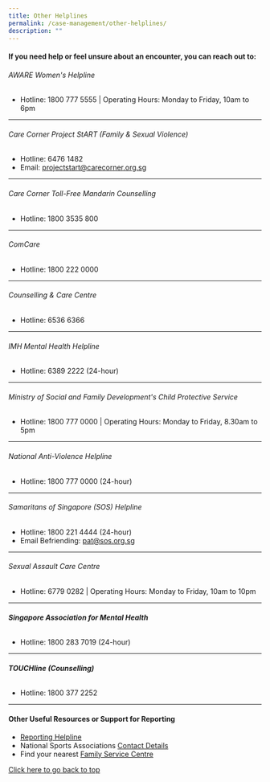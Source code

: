 ```yaml
---
title: Other Helplines
permalink: /case-management/other-helplines/
description: ""
---
```

#### If you need help or feel unsure about an encounter, you can reach out to:


  
###### AWARE Women's Helpline
* Hotline: 1800 777 5555 | Operating Hours: Monday to Friday, 10am to 6pm

---
###### Care Corner Project StART (Family & Sexual Violence)
* Hotline: 6476 1482
* Email: [projectstart@carecorner.org.sg](mailto:projectstart@carecorner.org.sg)

---
###### Care Corner Toll-Free Mandarin Counselling
* Hotline: 1800 3535 800

---
###### ComCare
* Hotline: 1800 222 0000

---
###### Counselling & Care Centre
* Hotline: 6536 6366 

---
###### IMH Mental Health Helpline
* Hotline: 6389 2222 (24-hour)

---
###### Ministry of Social and Family Development's Child Protective Service
* Hotline: 1800 777 0000 
| Operating Hours: Monday to Friday, 8.30am to 5pm

---
###### National Anti-Violence Helpline
* Hotline: 1800 777 0000 (24-hour)

---
###### Samaritans of Singapore (SOS) Helpline
* Hotline: 1800 221 4444 (24-hour)
* Email Befriending: pat@sos.org.sg

---
###### Sexual Assault Care Centre
* Hotline: 6779 0282 
| Operating Hours: Monday to Friday, 10am to 10pm

---
###### **Singapore Association for Mental Health**
* Hotline: 1800 283 7019 (24-hour)

---
###### **TOUCHline (Counselling)**
* Hotline: 1800 377 2252

---


#### Other Useful Resources or Support for Reporting
* [Reporting Helpline](/files/Other%20Useful%20Resources%20for%20Reporting-updated%20Mar%202021.pdf)
* National Sports Associations [Contact Details](https://www.myactivesg.com/Sports/Find-a-National-Sports-Association)
* Find your nearest [Family Service Centre](https://www.msf.gov.sg/dfcs/familyservice/default.aspx)


[Click here to go back to top](##if-you-need-help-or-feel-unsure-about-an-encounter-you-can-reach-out-to)

